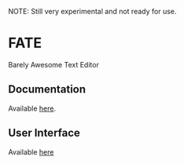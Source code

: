 NOTE: Still very experimental and not ready for use.

FATE
====
Barely Awesome Text Editor


Documentation
-------------
Available [here][docs].

User Interface
--------------
Available [here][fate-tui]


[docs]: http://chiel92.github.io/fate/
[fate-tui]: http://github.com/Chiel92/fate-tui

